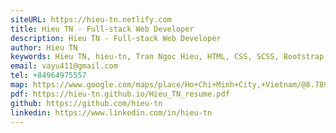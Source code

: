 ```yaml
---
siteURL: https://hieu-tn.netlify.com
title: Hieu TN - Full-stack Web Developer
description: Hieu TN - Full-stack Web Developer
author: Hieu TN
keywords: Hieu TN, hieu-tn, Tran Ngoc Hieu, HTML, CSS, SCSS, Bootstrap, PHP, WordPress, Laravel, Python, Django, Wagtail, JavaScript, JS, Vue, React, NodeJS, Next.js, MySQL, PHPAdmin, NOSQL, Mongoose, Mongo DB, database, web, web developer, full-stack web developer, full-stack, back-end, backend, front-end, frontend, software engineer, computer, computer science
email: vayu411@gmail.com
tel: +84964975557
map: https://www.google.com/maps/place/Ho+Chi+Minh+City,+Vietnam/@8.7893506,97.932125,4.97z/data=!4m5!3m4!1s0x317529292e8d3dd1:0xf15f5aad773c112b!8m2!3d10.8230989!4d106.6296638
pdf: https://hieu-tn.github.io/Hieu_TN_resume.pdf
github: https://github.com/hieu-tn
linkedin: https://www.linkedin.com/in/hieu-tn
---
```

